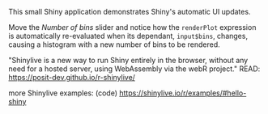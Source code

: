 This small Shiny application demonstrates Shiny's automatic UI updates. 

Move the *Number of bins* slider and notice how the `renderPlot` expression is automatically re-evaluated when its dependant, `input$bins`, changes, causing a histogram with a new number of bins to be rendered.


"Shinylive is a new way to run Shiny entirely in the browser, without any need for a hosted server, using WebAssembly via the webR project."
READ:  https://posit-dev.github.io/r-shinylive/

more Shinylive examples: (code)
https://shinylive.io/r/examples/#hello-shiny
